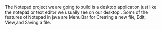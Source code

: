The Notepad project we are going to build is a desktop application just like the notepad or text editor we usually see on our desktop .
Some of the features of Notepad in java are Menu Bar for Creating a new file, Edit, View,and Saving a file.
